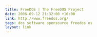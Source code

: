 ```yaml
---
title: FreeDOS | The FreeDOS Project
date: 2006-09-12 21:32:00 +10:00
link: http://www.freedos.org/
tags: dos software opensource freedos os
layout: link
---
```

